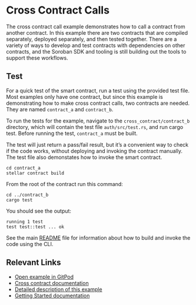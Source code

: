 # Cross Contract Calls
The cross contract call example demonstrates how to call a contract from another contract. In this example there are two contracts that are compiled separately, deployed separately, and then tested together. There are a variety of ways to develop and test contracts with dependencies on other contracts, and the Soroban SDK and tooling is still building out the tools to support these workflows.


## Test
For a quick test of the smart contract, run a test using the provided test file. Most examples only have one contract, but since this example is demonstrating how to make cross contract calls, two contracts are needed. They are named `contract_a` and `contract_b`.

To run the tests for the example, navigate to the `cross_contract/contract_b` directory, which will contain the test file `auth/src/test.rs`, and run cargo test. Before running the test, `contract_a` must be built.

The test will just return a pass/fail result, but it’s a convenient way to check if the code works, without deploying and invoking the contract manually. The test file also demonstates how to invoke the smart contract. 


```
cd contract_a
stellar contract build
```



From the root of the contract run this command:

```
cd ../contract_b
cargo test
```

You should see the output:

```
running 1 test
test test::test ... ok
```

See the main [README](../README.md) file for information about how to build and invoke the code using the CLI.

## Relevant Links
- [Open example in GitPod](https://gitpod.io/#https://github.com/stellar/soroban-examples/tree/v21.6.0)
- [Cross contract documentation](https://developers.stellar.org/docs/learn/encyclopedia/contract-development/contract-interactions/cross-contract)
- [Detailed description of this example](https://developers.stellar.org/docs/build/smart-contracts/example-contracts/cross-contract-call)
- [Getting Started documentation](https://developers.stellar.org/docs/build/smart-contracts/getting-started)
